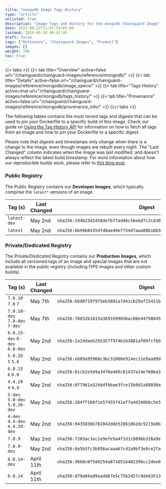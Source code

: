 ```yaml
---
title: "mongodb Image Tags History"
type: "article"
unlisted: true
description: "Image Tags and History for the mongodb Chainguard Image"
date: 2023-06-22T11:07:52+02:00
lastmod: 2024-05-10 00:43:45
draft: false
tags: ["Reference", "Chainguard Images", "Product"]
images: []
weight: 700
toc: true
---
```


{{< tabs >}}
{{< tab title="Overview" active=false url="/chainguard/chainguard-images/reference/mongodb/" >}}
{{< tab title="Details" active=false url="/chainguard/chainguard-images/reference/mongodb/image_specs/" >}}
{{< tab title="Tags History" active=true url="/chainguard/chainguard-images/reference/mongodb/tags_history/" >}}
{{< tab title="Provenance" active=false url="/chainguard/chainguard-images/reference/mongodb/provenance_info/" >}}
{{</ tabs >}}

The following tables contains the most recent tags and digests that can be used to pin your Dockerfile to a specific build of this image. Check our guide on [Using the Tag History API](/chainguard/chainguard-images/using-the-tag-history-api/) for information on how to fetch all tags from an image and how to pin your Dockerfile to a specific digest.

Please note that digests and timestamps only change when there is a change to the image, even though images are rebuilt every night. The "Last Changed" column indicates when the image was last modified, and doesn't always reflect the latest build timestamp. For more information about how our reproducible builds work, please refer to [this blog post](https://www.chainguard.dev/unchained/reproducing-chainguards-reproducible-image-builds).

### Public Registry
The Public Registry contains our **Developer Images**, which typically comprise the `latest*` versions of an image.

| Tag (s)       | Last Changed | Digest                                                                    |
|---------------|--------------|---------------------------------------------------------------------------|
|  `latest-dev` | May 2nd      | `sha256:194b25d1458defb77ad46c56ebd7c2cd3071817f779785e56514ab3a00333b5e` |
|  `latest`     | May 2nd      | `sha256:6b99b84354fd8ae49ef754d7aaa00b18b96d7d0d8a66231f8fa66499a453bdf0` |


### Private/Dedicated Registry
The Private/Dedicated Registry contains our **Production Images**, which include all versioned tags of an image and special images that are not available in the public registry (including FIPS images and other custom builds).

| Tag (s)                         | Last Changed | Digest                                                                    |
|---------------------------------|--------------|---------------------------------------------------------------------------|
|  `7.0.10` `7.0` `7`             | May 7th      | `sha256:bbd0719f975eb3801a7d41cb29af15421b21b9cf856b89412bcb41a28c66ac01` |
|  `7.0.10-dev` `7.0-dev` `7-dev` | May 7th      | `sha256:78652b1815a365559903bac00e44798845ee41ff926930a0e08a274f0dbee650` |
|  `6.0.15-dev` `6-dev` `6.0-dev` | May 2nd      | `sha256:2a19daeb295357f974b1b3881af09fcfb942a82b67db65395aa549a867a683c9` |
|  `5.0.26` `5` `5.0`             | May 2nd      | `sha256:e689a95968c3bc31086e914ec11e9aad9d967d422d25ad9dfba21d862f3eb422` |
|  `6.0.15` `6` `6.0`             | May 2nd      | `sha256:01cb2e5b9a3470a489c81437a14e760ba32e6270a29e9ce345aa162a832a8164` |
|  `4.4.29` `4` `4.4`             | May 2nd      | `sha256:0f7961a524ddfbbae3fce15b0d1a88030a364246c42b57915780835a01c39e3d` |
|  `5-dev` `5.0-dev` `5.0.26-dev` | May 2nd      | `sha256:284ff160f1e57455f41af7a4d240bbc5e534cb0b1bfb0a7a2725380d39dec715` |
|  `4-dev` `4.4-dev` `4.4.29-dev` | May 2nd      | `sha256:9435836b782042dde52861862dc9219a8b0d0b8090cd3065a867639ef9f7a2a6` |
|  `7.0.9`                        | May 2nd      | `sha256:7203ac1ec1e9efe5a4f1d1c8896b326a9ea20835778f45f06e83cec0c7f5a09b` |
|  `7.0.9-dev`                    | May 2nd      | `sha256:8a5b3fc3b956acaaa67cd2a9bf3e0ce2faac857c5fd4d7476f9b53dff5f61367` |
|  `6.0.14-dev`                   | April 11th   | `sha256:3660c0f5d4254a873d51b402390cc2dee0527bb29914b8542944af2cb5c3b214` |
|  `6.0.14`                       | April 11th   | `sha256:d79a84ad9aaddb7e5c75b2d27c9de63513b1ba22b1775a0192950602a2843f26` |

